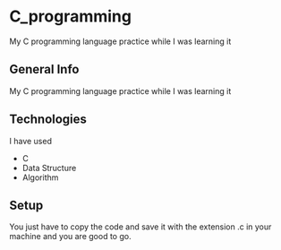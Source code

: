 # C_programming
My C programming language practice while I was learning it

## General Info
My C programming language practice while I was learning it

## Technologies
I have used
- C
- Data Structure
- Algorithm

## Setup
You just have to copy the code and save it with the extension .c in your machine and you are good to go.
